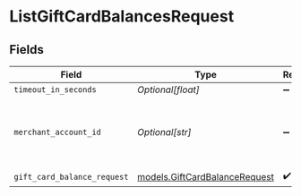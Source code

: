 # ListGiftCardBalancesRequest


## Fields

| Field                                                                | Type                                                                 | Required                                                             | Description                                                          | Example                                                              |
| -------------------------------------------------------------------- | -------------------------------------------------------------------- | -------------------------------------------------------------------- | -------------------------------------------------------------------- | -------------------------------------------------------------------- |
| `timeout_in_seconds`                                                 | *Optional[float]*                                                    | :heavy_minus_sign:                                                   | N/A                                                                  |                                                                      |
| `merchant_account_id`                                                | *Optional[str]*                                                      | :heavy_minus_sign:                                                   | The ID of the merchant account to use for this request.              | default                                                              |
| `gift_card_balance_request`                                          | [models.GiftCardBalanceRequest](../models/giftcardbalancerequest.md) | :heavy_check_mark:                                                   | N/A                                                                  |                                                                      |